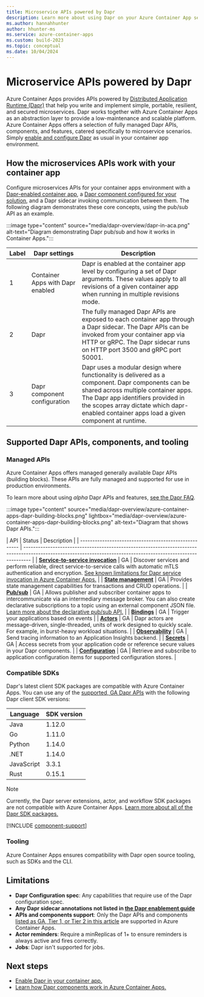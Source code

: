 ```yaml
---
title: Microservice APIs powered by Dapr
description: Learn more about using Dapr on your Azure Container App service to develop applications.
ms.author: hannahhunter
author: hhunter-ms
ms.service: azure-container-apps
ms.custom: build-2023
ms.topic: conceptual
ms.date: 10/04/2024
---
```


# Microservice APIs powered by Dapr

Azure Container Apps provides APIs powered by [Distributed Application Runtime (Dapr)][dapr-concepts] that help you write and implement simple, portable, resilient, and secured microservices. Dapr works together with Azure Container Apps as an abstraction layer to provide a low-maintenance and scalable platform. Azure Container Apps offers a selection of fully managed Dapr APIs, components, and features, catered specifically to microservice scenarios. Simply [enable and configure Dapr][dapr-enable] as usual in your container app environment.

## How the microservices APIs work with your container app

Configure microservices APIs for your container apps environment with a [Dapr-enabled container app][dapr-enable], a [Dapr component configured for your solution][dapr-components], and a Dapr sidecar invoking communication between them. The following diagram demonstrates these core concepts, using the pub/sub API as an example.

:::image type="content" source="media/dapr-overview/dapr-in-aca.png" alt-text="Diagram demonstrating Dapr pub/sub and how it works in Container Apps.":::

| Label | Dapr settings                    | Description                                                                                                                                                                                                                                                                       |
| ----- | -------------------------------- | --------------------------------------------------------------------------------------------------------------------------------------------------------------------------------------------------------------------------------------------------------------------------------- |
| 1     | Container Apps with Dapr enabled | Dapr is enabled at the container app level by configuring a set of Dapr arguments. These values apply to all revisions of a given container app when running in multiple revisions mode.                                                                                           |
| 2     | Dapr                             | The fully managed Dapr APIs are exposed to each container app through a Dapr sidecar. The Dapr APIs can be invoked from your container app via HTTP or gRPC. The Dapr sidecar runs on HTTP port 3500 and gRPC port 50001.                                                         |
| 3     | Dapr component configuration     | Dapr uses a modular design where functionality is delivered as a component. Dapr components can be shared across multiple container apps. The Dapr app identifiers provided in the scopes array dictate which dapr-enabled container apps load a given component at runtime. |

## Supported Dapr APIs, components, and tooling

### Managed APIs

Azure Container Apps offers managed generally available Dapr APIs (building blocks). These APIs are fully managed and supported for use in production environments.

To learn more about using _alpha_ Dapr APIs and features, [see the Dapr FAQ][dapr-faq].

:::image type="content" source="media/dapr-overview/azure-container-apps-dapr-building-blocks.png" lightbox="media/dapr-overview/azure-container-apps-dapr-building-blocks.png" alt-text="Diagram that shows Dapr APIs.":::

| API                                              | Status | Description                                                                                                                                                     |
| ----------------------------------------------------- | --------------------------------------------------------------------------------------------------------------------------------------------------------------- |
| [**Service-to-service invocation**][dapr-serviceinvo] | GA | Discover services and perform reliable, direct service-to-service calls with automatic mTLS authentication and encryption. [See known limitations for Dapr service invocation in Azure Container Apps.](#limitations)                                     |
| [**State management**][dapr-statemgmt]                | GA | Provides state management capabilities for transactions and CRUD operations.                                                                                    |
| [**Pub/sub**][dapr-pubsub]                            | GA | Allows publisher and subscriber container apps to intercommunicate via an intermediary message broker. You can also create declarative subscriptions to a topic using an external component JSON file. [Learn more about the declarative pub/sub API.][declarative-pubsub]                                                         |
| [**Bindings**][dapr-bindings]                         | GA | Trigger your applications based on events                                                                                                                       |
| [**Actors**][dapr-actors]                             | GA | Dapr actors are message-driven, single-threaded, units of work designed to quickly scale. For example, in burst-heavy workload situations. |
| [**Observability**](./observability.md)               | GA | Send tracing information to an Application Insights backend.                                                                                                    |
| [**Secrets**][dapr-secrets]                           | GA | Access secrets from your application code or reference secure values in your Dapr components.                                                                   |
| [**Configuration**][dapr-config]                           | GA | Retrieve and subscribe to application configuration items for supported configuration stores.                                                                   |

### Compatible SDKs

Dapr's latest client SDK packages are compatible with Azure Container Apps. You can use any of the [supported, GA Dapr APIs](#managed-apis) with the following Dapr client SDK versions:

| Language | SDK version |
| -------- | ------- |
| Java | 1.12.0 | 
| Go | 1.11.0 | 
| Python | 1.14.0 |
| .NET | 1.14.0 | 
| JavaScript | 3.3.1 | 
| Rust | 0.15.1 | 

> [!NOTE] 
> Currently, the Dapr server extensions, actor, and workflow SDK packages are not compatible with Azure Container Apps. [Learn more about all of the Dapr SDK packages.](https://docs.dapr.io/developing-applications/sdks/)

[!INCLUDE [component-support](~/reusable-content/ce-skilling/azure/includes/dapr-in-azure/dapr-support-policy.md)]

### Tooling

Azure Container Apps ensures compatibility with Dapr open source tooling, such as SDKs and the CLI. 

## Limitations

- **Dapr Configuration spec**: Any capabilities that require use of the Dapr configuration spec.
- **Any Dapr sidecar annotations not listed in [the Dapr enablement guide][dapr-enable]**
- **APIs and components support**: Only the Dapr APIs and components [listed as GA, Tier 1, or Tier 2 in this article](#supported-dapr-apis-components-and-tooling) are supported in Azure Container Apps.
- **Actor reminders**: Require a minReplicas of 1+ to ensure reminders is always active and fires correctly.
- **Jobs**: Dapr isn't supported for jobs.

## Next steps

- [Enable Dapr in your container app.][dapr-enable]
- [Learn how Dapr components work in Azure Container Apps.][dapr-components]

<!-- Links Internal -->

[dapr-faq]: ./faq.yml#are-alpha-dapr-apis-and-tier-2-components-supported-or-available-in-azure-container-apps-
[dapr-enable]: ./enable-dapr.md
[dapr-components]: ./dapr-components.md

<!-- Links External -->

[dapr-concepts]: https://docs.dapr.io/concepts/overview/
[dapr-pubsub]: https://docs.dapr.io/developing-applications/building-blocks/pubsub/pubsub-overview
[dapr-statemgmt]: https://docs.dapr.io/developing-applications/building-blocks/state-management/state-management-overview/
[dapr-serviceinvo]: https://docs.dapr.io/developing-applications/building-blocks/service-invocation/service-invocation-overview/
[dapr-bindings]: https://docs.dapr.io/developing-applications/building-blocks/bindings/bindings-overview/
[dapr-actors]: https://docs.dapr.io/developing-applications/building-blocks/actors/actors-overview/
[dapr-secrets]: https://docs.dapr.io/developing-applications/building-blocks/secrets/secrets-overview/
[dapr-config]: https://docs.dapr.io/developing-applications/building-blocks/configuration/
[dapr-subscriptions]: https://docs.dapr.io/developing-applications/building-blocks/pubsub/subscription-methods/#declarative-subscriptions
[declarative-pubsub]: https://docs.dapr.io/developing-applications/building-blocks/pubsub/pubsub-overview/#pubsub-api